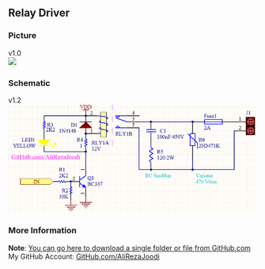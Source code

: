 ## Relay Driver

### Picture
v1.0  
![](Pictures/v1.0.jpg)

### Schematic
v1.2  
![](Hardware/v1.2.png)

### More Information
**Note**: [You can go here to download a single folder or file from GitHub.com](https://minhaskamal.github.io/DownGit/#/home)  
My GitHub Account: [GitHub.com/AliRezaJoodi](https://github.com/AliRezaJoodi)  